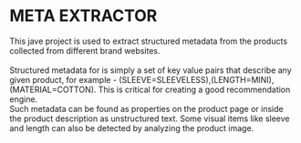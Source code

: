# META EXTRACTOR
This jave project is used to extract structured metadata from the
products collected from different brand websites. 
</br>
</br>
Structured metadata for is simply a set of
key value pairs that describe any given product, 
for example - (SLEEVE=SLEEVELESS),(LENGTH=MINI), (MATERIAL=COTTON). This is critical for creating a good recommendation
engine.
</br>
Such metadata can be found as properties on the product page or inside the product description
as unstructured text. Some visual items like sleeve and length can also be detected by
analyzing the product image.

